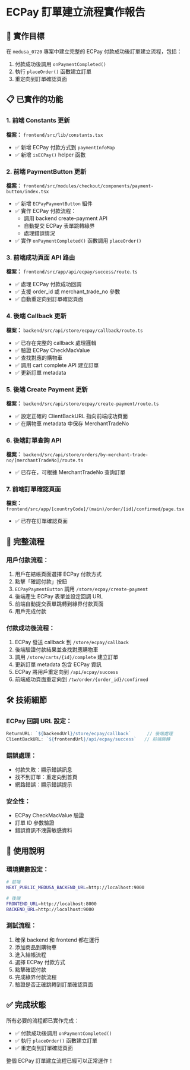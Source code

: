 # ECPay 訂單建立流程實作報告

## 🎯 實作目標
在 `medusa_0720` 專案中建立完整的 ECPay 付款成功後訂單建立流程，包括：
1. 付款成功後調用 `onPaymentCompleted()`
2. 執行 `placeOrder()` 函數建立訂單  
3. 重定向到訂單確認頁面

## 📋 已實作的功能

### 1. 前端 Constants 更新
**檔案：** `frontend/src/lib/constants.tsx`
- ✅ 新增 ECPay 付款方式到 `paymentInfoMap`
- ✅ 新增 `isECPay()` helper 函數

### 2. 前端 PaymentButton 更新
**檔案：** `frontend/src/modules/checkout/components/payment-button/index.tsx`
- ✅ 新增 `ECPayPaymentButton` 組件
- ✅ 實作 ECPay 付款流程：
  - 調用 backend create-payment API
  - 自動提交 ECPay 表單跳轉綠界
  - 處理錯誤情況
- ✅ 實作 `onPaymentCompleted()` 函數調用 `placeOrder()`

### 3. 前端成功頁面 API 路由
**檔案：** `frontend/src/app/api/ecpay/success/route.ts`
- ✅ 處理 ECPay 付款成功回調
- ✅ 支援 order_id 或 merchant_trade_no 參數
- ✅ 自動重定向到訂單確認頁面

### 4. 後端 Callback 更新
**檔案：** `backend/src/api/store/ecpay/callback/route.ts`
- ✅ 已存在完整的 callback 處理邏輯
- ✅ 驗證 ECPay CheckMacValue
- ✅ 查找對應的購物車
- ✅ 調用 cart complete API 建立訂單
- ✅ 更新訂單 metadata

### 5. 後端 Create Payment 更新
**檔案：** `backend/src/api/store/ecpay/create-payment/route.ts`
- ✅ 設定正確的 ClientBackURL 指向前端成功頁面
- ✅ 在購物車 metadata 中保存 MerchantTradeNo

### 6. 後端訂單查詢 API
**檔案：** `backend/src/api/store/orders/by-merchant-trade-no/[merchantTradeNo]/route.ts`
- ✅ 已存在，可根據 MerchantTradeNo 查詢訂單

### 7. 前端訂單確認頁面
**檔案：** `frontend/src/app/[countryCode]/(main)/order/[id]/confirmed/page.tsx`
- ✅ 已存在訂單確認頁面

## 🔄 完整流程

### 用戶付款流程：
1. 用戶在結帳頁面選擇 ECPay 付款方式
2. 點擊「確認付款」按鈕
3. `ECPayPaymentButton` 調用 `/store/ecpay/create-payment`
4. 後端產生 ECPay 表單並設定回調 URL
5. 前端自動提交表單跳轉到綠界付款頁面
6. 用戶完成付款

### 付款成功後流程：
1. ECPay 發送 callback 到 `/store/ecpay/callback`
2. 後端驗證付款結果並查找對應購物車
3. 調用 `/store/carts/{id}/complete` 建立訂單
4. 更新訂單 metadata 包含 ECPay 資訊
5. ECPay 將用戶重定向到 `/api/ecpay/success`
6. 前端成功頁面重定向到 `/tw/order/{order_id}/confirmed`

## 🛠 技術細節

### ECPay 回調 URL 設定：
```typescript
ReturnURL: `${backendUrl}/store/ecpay/callback`      // 後端處理
ClientBackURL: `${frontendUrl}/api/ecpay/success`   // 前端跳轉
```

### 錯誤處理：
- 付款失敗：顯示錯誤訊息
- 找不到訂單：重定向到首頁
- 網路錯誤：顯示錯誤提示

### 安全性：
- ECPay CheckMacValue 驗證
- 訂單 ID 參數驗證
- 錯誤資訊不洩露敏感資料

## 📝 使用說明

### 環境變數設定：
```bash
# 前端
NEXT_PUBLIC_MEDUSA_BACKEND_URL=http://localhost:9000

# 後端  
FRONTEND_URL=http://localhost:8000
BACKEND_URL=http://localhost:9000
```

### 測試流程：
1. 確保 backend 和 frontend 都在運行
2. 添加商品到購物車
3. 進入結帳流程
4. 選擇 ECPay 付款方式
5. 點擊確認付款
6. 完成綠界付款流程
7. 驗證是否正確跳轉到訂單確認頁面

## ✅ 完成狀態

所有必要的流程都已實作完成：
- ✅ 付款成功後調用 `onPaymentCompleted()`
- ✅ 執行 `placeOrder()` 函數建立訂單
- ✅ 重定向到訂單確認頁面

整個 ECPay 訂單建立流程已經可以正常運作！
